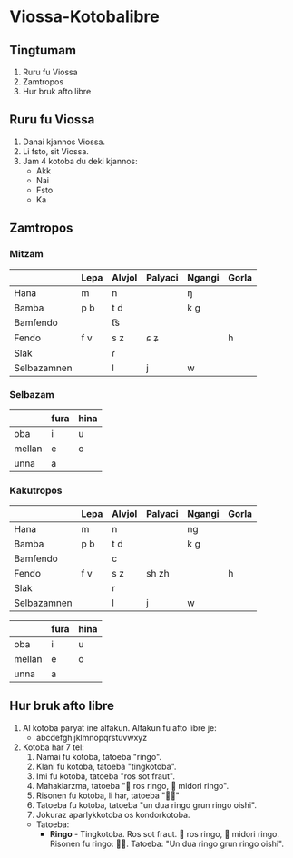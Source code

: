 # Viossa-Kotobalibre

## Tingtumam

1. Ruru fu Viossa
2. Zamtropos
3. Hur bruk afto libre

## Ruru fu Viossa

1. Danai kjannos Viossa.
2. Li fsto, sit Viossa.
3. Jam 4 kotoba du deki kjannos:
   - Akk 
   - Nai
   - Fsto
   - Ka
  
## Zamtropos

### Mitzam

|           | Lepa | Alvjol | Palyaci | Ngangi | Gorla |
|-----------|------|--------|---------|--------|-------|
| Hana      | m    | n      |         | ŋ      |       |
| Bamba     | p b  | t d    |         | k g    |       |
| Bamfendo  |      | t͡s     |         |        |       |
| Fendo     | f v  | s z    | ɕ ʑ     |        | h     |
| Slak      |      | ɾ      |         |        |       |
|Selbazamnen|      | l      | j       | w      |       |

### Selbazam

|      | fura | hina |
|------|------|------|
| oba  | i    | u    |
|mellan| e    | o    |
| unna | a    |      |

### Kakutropos

|           | Lepa | Alvjol | Palyaci | Ngangi | Gorla |
|-----------|------|--------|---------|--------|-------|
| Hana      | m    | n      |         | ng     |       |
| Bamba     | p b  | t d    |         | k g    |       |
| Bamfendo  |      | c      |         |        |       |
| Fendo     | f v  | s z    | sh zh   |        | h     |
| Slak      |      | r      |         |        |       |
|Selbazamnen|      | l      | j       | w      |       |

|      | fura | hina |
|------|------|------|
| oba  | i    | u    |
|mellan| e    | o    |
| unna | a    |      |

## Hur bruk afto libre

1. Al kotoba paryat ine alfakun. Alfakun fu afto libre je:
   - abcdefghijklmnopqrstuvwxyz
2. Kotoba har 7 tel:
   1. Namai fu kotoba, tatoeba "ringo".
   2. Klani fu kotoba, tatoeba "tingkotoba".
   3. Imi fu kotoba, tatoeba "ros sot fraut".
   4. Mahaklarzma, tatoeba "🍎 ros ringo, 🍏 midori ringo".
   5. Risonen fu kotoba, li har, tatoeba "🍎🍏"
   6. Tatoeba fu kotoba, tatoeba "un dua ringo grun ringo oishi".
   7. Jokuraz aparlykkotoba os kondorkotoba.
   - Tatoeba:
      - **Ringo** - Tingkotoba. Ros sot fraut. 🍎 ros ringo, 🍏 midori ringo. Risonen fu ringo: 🍎🍏. Tatoeba: "Un dua ringo grun ringo oishi".
